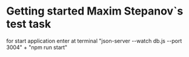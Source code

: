 # Getting started Maxim Stepanov`s test task

for start application enter at terminal "json-server --watch db.js --port 3004" + "npm run start"
